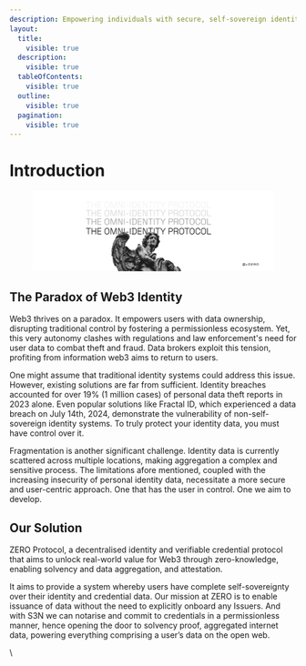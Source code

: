 ```yaml
---
description: Empowering individuals with secure, self-sovereign identities
layout:
  title:
    visible: true
  description:
    visible: true
  tableOfContents:
    visible: true
  outline:
    visible: true
  pagination:
    visible: true
---
```


# Introduction

<figure><img src=".gitbook/assets/zeroheronegative.jpg" alt=""><figcaption></figcaption></figure>

## The Paradox of Web3 Identity

Web3 thrives on a paradox. It empowers users with data ownership, disrupting traditional control by fostering a permissionless ecosystem. Yet, this very autonomy clashes with regulations and law enforcement's need for user data to combat theft and fraud. Data brokers exploit this tension, profiting from information web3 aims to return to users.

One might assume that traditional identity systems could address this issue. However, existing solutions are far from sufficient. Identity breaches accounted for over 19% (1 million cases) of personal data theft reports in 2023 alone. Even popular solutions like Fractal ID, which experienced a data breach on July 14th, 2024, demonstrate the vulnerability of non-self-sovereign identity systems. To truly protect your identity data, you must have control over it.

Fragmentation is another significant challenge. Identity data is currently scattered across multiple locations, making aggregation a complex and sensitive process. The limitations afore mentioned, coupled with the increasing insecurity of personal identity data, necessitate a more secure and user-centric approach. One that has the user in control. One we aim to develop.

## Our Solution

ZERO Protocol, a decentralised identity and verifiable credential protocol that aims to unlock real-world value for Web3 through zero-knowledge, enabling solvency and data aggregation, and attestation.

It aims to provide a system whereby users have complete self-sovereignty over their identity and credential data. Our mission at ZERO is to enable issuance of data without the need to explicitly onboard any Issuers. And with S3N we can notarise and commit to credentials in a permissionless manner, hence opening the door to solvency proof, aggregated internet data, powering everything comprising a user’s data on the open web.

\
